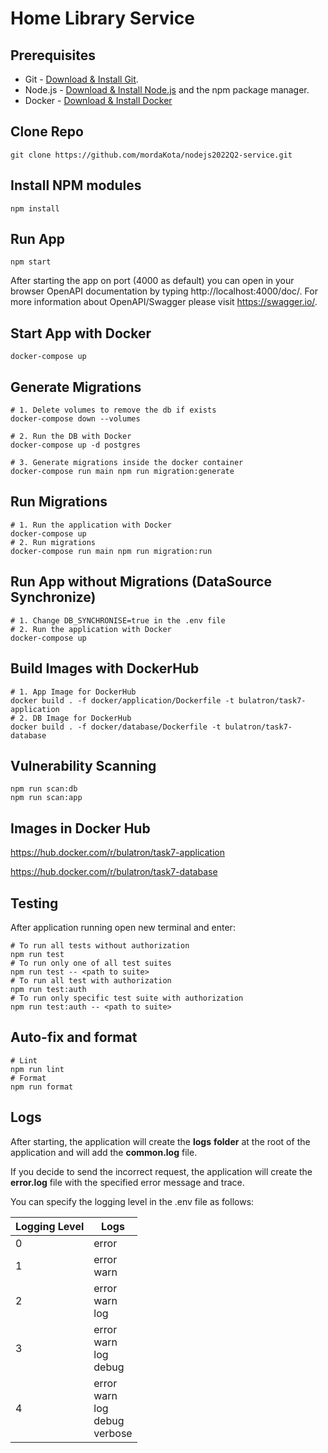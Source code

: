 # Home Library Service

## Prerequisites

- Git - [Download & Install Git](https://git-scm.com/downloads).
- Node.js - [Download & Install Node.js](https://nodejs.org/en/download/) and the npm package manager.
- Docker - [Download & Install Docker](https://www.docker.com/get-started/)
## Clone Repo

```
git clone https://github.com/mordaKota/nodejs2022Q2-service.git
```

## Install NPM modules

```
npm install
```

## Run App

```
npm start
```

After starting the app on port (4000 as default) you can open
in your browser OpenAPI documentation by typing http://localhost:4000/doc/.
For more information about OpenAPI/Swagger please visit https://swagger.io/.

## Start App with Docker
```
docker-compose up
```

## Generate Migrations
```shell
# 1. Delete volumes to remove the db if exists
docker-compose down --volumes

# 2. Run the DB with Docker
docker-compose up -d postgres

# 3. Generate migrations inside the docker container
docker-compose run main npm run migration:generate
```

## Run Migrations

```shell
# 1. Run the application with Docker
docker-compose up
# 2. Run migrations
docker-compose run main npm run migration:run
```

## Run App without Migrations (DataSource Synchronize)

```shell
# 1. Change DB_SYNCHRONISE=true in the .env file
# 2. Run the application with Docker
docker-compose up
```

## Build Images with DockerHub

```shell
# 1. App Image for DockerHub
docker build . -f docker/application/Dockerfile -t bulatron/task7-application
# 2. DB Image for DockerHub
docker build . -f docker/database/Dockerfile -t bulatron/task7-database
```

## Vulnerability Scanning
```shell
npm run scan:db
npm run scan:app
```

## Images in Docker Hub
https://hub.docker.com/r/bulatron/task7-application

https://hub.docker.com/r/bulatron/task7-database

## Testing

After application running open new terminal and enter:

```shell
# To run all tests without authorization
npm run test
# To run only one of all test suites
npm run test -- <path to suite>
# To run all test with authorization
npm run test:auth
# To run only specific test suite with authorization
npm run test:auth -- <path to suite>
```

## Auto-fix and format

```shell
# Lint
npm run lint
# Format
npm run format
```

## Logs

After starting, the application will create the **logs** **folder** at the root of the application and will add the **common.log** file.

If you decide to send the incorrect request, the application will create the **error.log** file with the specified error message and trace.

You can specify the logging level in the .env file as follows:

| Logging Level | Logs                                         |
|---------------|----------------------------------------------|
| 0             | error                                        |
| 1             | error<br/>warn                               |
| 2             | error<br/>warn<br/>log                       |
| 3             | error<br/>warn<br/>log<br/>debug             |
| 4             | error<br/>warn<br/>log<br/>debug<br/>verbose |

